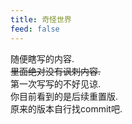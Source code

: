 ```yaml
---
title: 奇怪世界
feed: false
---
```


随便瞎写的内容.  
~~里面绝对没有讽刺内容.~~  
第一次写写的不好见谅.  
你目前看到的是后续重置版.  
原来的版本自行找commit吧.  